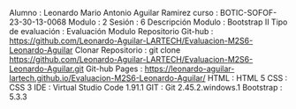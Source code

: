 Alumno              : Leonardo Mario Antonio Aguilar Ramirez
curso               : BOTIC-SOFOF-23-30-13-0068
Modulo              : 2
Sesión              : 6
Descripción Modulo  : Bootstrap II
Tipo de evaluación  : Evaluación Modulo
Repositorio Git-hub : https://github.com/Leonardo-Aguilar-LARTECH/Evaluacion-M2S6-Leonardo-Aguilar
Clonar Repositorio  : git clone https://github.com/Leonardo-Aguilar-LARTECH/Evaluacion-M2S6-Leonardo-Aguilar.git
Git-hub Pages       : https://leonardo-aguilar-lartech.github.io/Evaluacion-M2S6-Leonardo-Aguilar/
HTML                : HTML 5
CSS                 : CSS 3
IDE                 : Virtual Studio Code 1.91.1
GIT                 : Git 2.45.2.windows.1
Bootstrap           : 5.3.3
